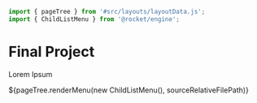 ```js server
import { pageTree } from '#src/layouts/layoutData.js';
import { ChildListMenu } from '@rocket/engine';
```

# Final Project

Lorem Ipsum

<div>${pageTree.renderMenu(new ChildListMenu(), sourceRelativeFilePath)}</div>
